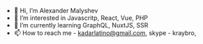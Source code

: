 - 👋 Hi, I’m Alexander Malyshev
- 👀 I’m interested in Javascritp, React, Vue, PHP
- 🌱 I’m currently learning GraphQL, NuxtJS, SSR
- 📫 How to reach me - kadarlatino@gmail.com, skype - kraybro, 

<!---
Kadarlatino/Kadarlatino is a ✨ special ✨ repository because its `README.md` (this file) appears on your GitHub profile.
You can click the Preview link to take a look at your changes.
--->
